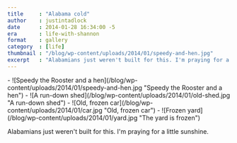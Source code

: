 ```yaml
---
title     : "Alabama cold"
author    : justintadlock
date      : 2014-01-28 16:34:00 -5
era       : life-with-shannon
format    : gallery
category  : [life]
thumbnail : "/blog/wp-content/uploads/2014/01/speedy-and-hen.jpg"
excerpt   : "Alabamians just weren't built for this. I'm praying for a little sunshine."
---
```


<div class="block-gallery columns-2 alignwide" markdown="1">
- ![Speedy the Rooster and a hen](/blog/wp-content/uploads/2014/01/speedy-and-hen.jpg "Speedy the Rooster and a hen")
- ![A run-down shed](/blog/wp-content/uploads/2014/01/old-shed.jpg "A run-down shed")
- ![Old, frozen car](/blog/wp-content/uploads/2014/01/car.jpg "Old, frozen car")
- ![Frozen yard](/blog/wp-content/uploads/2014/01/yard.jpg "The yard is frozen")
</div>

Alabamians just weren't built for this. I'm praying for a little sunshine.
